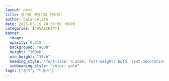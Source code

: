 ```yaml
---
layout: post
title: 동기와 비동기의 차이점
author: balancelife
date: 2025-05-19 20:30:00 +0900
categories: [JAVASCRIPT]
banner:
  image:
  opacity: 0.618
  background: "#000"
  height: "100vh"
  min_height: "38vh"
  heading_style: "font-size: 4.25em; font-weight: bold; text-decoration: underline"
  subheading_style: "color: gold"
tags: ["동기", "비동기"]
---
```

